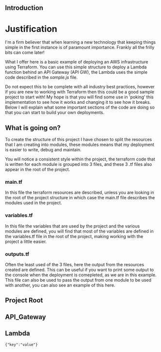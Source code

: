 ## Introduction

# Justification

I'm a firm believer that when learning a new technology that keeping things simple in the first instance is of paramount importance.  Frankly all the frilly bits can come later!

What I offer here is a basic example of deploying an AWS infrastructure using Terraform.  You can use this simple structure to deploy a Lambda function behind an API Gateway (API GW), the Lambda uses the simple code described in the *sample.js* file.

Do not expect this to be complete with all industry best practices, however if you are new to working with Terraform then this could be a good sample project to start with! My hope is that you will find some use in 'poking' this implementation to see how it works and changing it to see how it breaks. Below I will explain what some important sections of the code are doing so that you can start to build your own deployments.

## What is going on?

To create the structure of this project I have chosen to split the resources that I am creating into modules, these modules means that my deployment is easier to write, debug and maintain.

You will notice a consistent style within the project, the terraform code that is written for each module is grouped into 3 files, and these 3 .tf files also appear in the root of the project.

### main.tf

In this file the terraform resources are described, unless you are looking in the root of the project structure in which case the main.tf file describes the modules used in the project.

### variables.tf

In this file the variables that are used by the project and the various modules are defined, you will find that most of the variables are defined in the variables.tf file in the root of the project, making working with the project a little easier.

### outputs.tf

Often the least used of the 3 files, here the output from the resources created are defined.  This can be useful if you want to print some output to the console when the deployment is comepleted, as we are in this example.  This file can also be used to pass the output from one module to be used with another, you can also see an example of this here.

## Project Root

## API_Gateway

## Lambda

```
{"key":"value"}
```